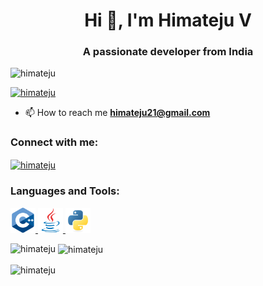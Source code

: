 <h1 align="center">Hi 👋, I'm Himateju V</h1>
<h3 align="center">A passionate developer from India</h3>

<p align="left"> <img src="https://komarev.com/ghpvc/?username=himateju&label=Profile%20views&color=0e75b6&style=flat" alt="himateju" /> </p>

<p align="left"> <a href="https://github.com/ryo-ma/github-profile-trophy"><img src="https://github-profile-trophy.vercel.app/?username=himateju" alt="himateju" /></a> </p>

- 📫 How to reach me **himateju21@gmail.com**

<h3 align="left">Connect with me:</h3>
<p align="left">
<a href="https://linkedin.com/in/himateju-v-/" target="blank"><img align="center" src="https://raw.githubusercontent.com/rahuldkjain/github-profile-readme-generator/master/src/images/icons/Social/linked-in-alt.svg" alt="himateju" height="30" width="40" /></a>
</p>

<h3 align="left">Languages and Tools:</h3>
<p align="left"> <a href="https://www.w3schools.com/cpp/" target="_blank" rel="noreferrer"> <img src="https://raw.githubusercontent.com/devicons/devicon/master/icons/cplusplus/cplusplus-original.svg" alt="cplusplus" width="40" height="40"/> </a> <a href="https://www.java.com" target="_blank" rel="noreferrer"> <img src="https://raw.githubusercontent.com/devicons/devicon/master/icons/java/java-original.svg" alt="java" width="40" height="40"/> </a> <a href="https://www.python.org" target="_blank" rel="noreferrer"> <img src="https://raw.githubusercontent.com/devicons/devicon/master/icons/python/python-original.svg" alt="python" width="40" height="40"/> </a> </p>

<p><img align="left" src="https://github-readme-stats.vercel.app/api/top-langs?username=himateju&show_icons=true&locale=en&layout=compact" alt="himateju" /></p>

<p>&nbsp;<img align="center" src="https://github-readme-stats.vercel.app/api?username=himateju&show_icons=true&locale=en" alt="himateju" /></p>

<p><img align="center" src="https://github-readme-streak-stats.herokuapp.com/?user=himateju&" alt="himateju" /></p>
